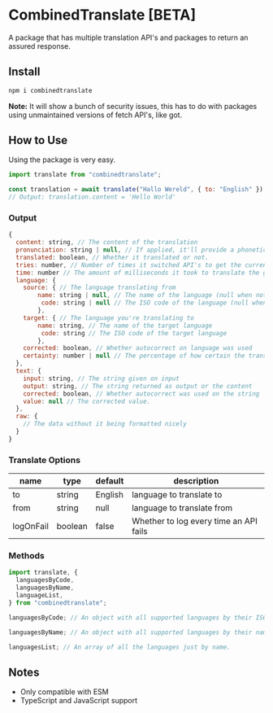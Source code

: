 # CombinedTranslate \[BETA\]

A package that has multiple translation API's and packages to return an assured response.

## Install

```md
npm i combinedtranslate
```

**Note:** It will show a bunch of security issues, this has to do with packages using unmaintained versions of fetch API's, like got.

## How to Use

Using the package is very easy.

```js
import translate from "combinedtranslate";

const translation = await translate("Hallo Wereld", { to: "English" });
// Output: translation.content = 'Hello World'
```

### Output

```js
{
  content: string, // The content of the translation
  pronunciation: string | null, // If applied, it'll provide a phonetic script.
  translated: boolean, // Whether it translated or not.
  tries: number, // Number of times it switched API's to get the current response.
  time: number // The amount of milliseconds it took to translate the given string.
  language: {
    source: { // The language translating from
        name: string | null, // The name of the language (null when not provided.)
         code: string | null // The ISO code of the language (null when not provided.)
        },
    target: { // The language you're translating to
        name: string, // The name of the target language
         code: string // The ISO code of the target language
        },
    corrected: boolean, // Whether autocorrect on language was used
    certainty: number | null // The percentage of how certain the translator is (null when not provided)
  },
  text: {
    input: string, // The string given on input
    output: string, // The string returned as output or the content
    corrected: boolean, // Whether autocorrect was used on the string
    value: null // The corrected value.
  },
  raw: {
    // The data without it being formatted nicely
  }
}
```

### Translate Options

| name      | type    | default | description                            |
| --------- | ------- | ------- | -------------------------------------- |
| to        | string  | English | language to translate to               |
| from      | string  | null    | language to translate from             |
| logOnFail | boolean | false   | Whether to log every time an API fails |

### Methods

```js
import translate, {
  languagesByCode,
  languagesByName,
  languageList,
} from "combinedtranslate";

languagesByCode; // An object with all supported languages by their ISO code.

languagesByName; // An object with all supported languages by their name.

languagesList; // An array of all the languages just by name.
```

## Notes

- Only compatible with ESM
- TypeScript and JavaScript support
